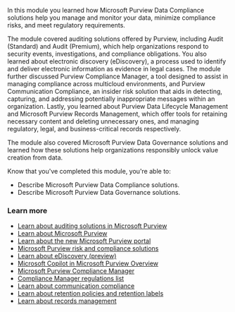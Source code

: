 
In this module you learned how Microsoft Purview Data Compliance solutions help you manage and monitor your data, minimize compliance risks, and meet regulatory requirements.

The module covered auditing solutions offered by Purview, including Audit (Standard) and Audit (Premium), which help organizations respond to security events, investigations, and compliance obligations. You also learned about electronic discovery (eDiscovery), a process used to identify and deliver electronic information as evidence in legal cases. The module further discussed Purview Compliance Manager, a tool designed to assist in managing compliance across multicloud environments, and Purview Communication Compliance, an insider risk solution that aids in detecting, capturing, and addressing potentially inappropriate messages within an organization. Lastly, you learned about Purview Data Lifecycle Management and Microsoft Purview Records Management, which offer tools for retaining necessary content and deleting unnecessary ones, and managing regulatory, legal, and business-critical records respectively.  

The module also covered Microsoft Purview Data Governance solutions and learned how these solutions help organizations responsibly unlock value creation from data.

Know that you've completed this module, you're able to:

- Describe Microsoft Purview Data Compliance solutions.
- Describe Microsoft Purview Data Governance solutions.

### Learn more

- [Learn about auditing solutions in Microsoft Purview](/purview/audit-solutions-overview)
- [Learn about Microsoft Purview](/purview/purview)
- [Learn about the new Microsoft Purview portal](/purview/purview-portal)
- [Microsoft Purview risk and compliance solutions](/purview/purview-compliance)
- [Learn about eDiscovery (preview)](/purview/edisc)
- [Microsoft Copilot in Microsoft Purview Overview](/purview/copilot-in-purview-overview)
- [Microsoft Purview Compliance Manager](/purview/compliance-manager)
- [Compliance Manager regulations list](/purview/compliance-manager-regulations-list)
- [Learn about communication compliance](/purview/communication-compliance)
- [Learn about retention policies and retention labels](/purview/retention?tabs=table-overriden)
- [Learn about records management](/purview/records-management)